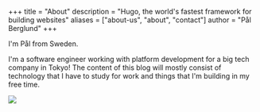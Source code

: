 +++
title = "About"
description = "Hugo, the world's fastest framework for building websites"
aliases = ["about-us", "about", "contact"]
author = "Pål Berglund"
+++

I'm Pål from Sweden.

I'm a software engineer working with platform development for a big tech company in Tokyo!
The content of this blog will mostly consist of technology that I have to study for work and things that I'm building in my free time.

<div class="profile_picture">
    <img src='{{ absURL "/images/paru_profile.png" }}'>
</div>
